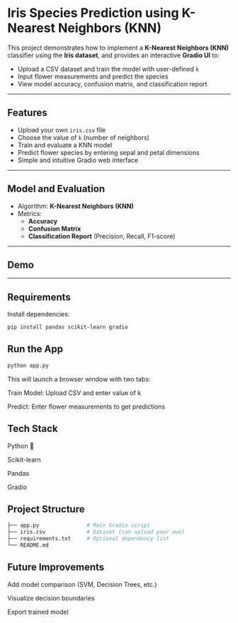 # Iris Species Prediction using K-Nearest Neighbors (KNN)

This project demonstrates how to implement a **K-Nearest Neighbors (KNN)** classifier using the **Iris dataset**, and provides an interactive **Gradio UI** to:
- Upload a CSV dataset and train the model with user-defined `k`
- Input flower measurements and predict the species
- View model accuracy, confusion matrix, and classification report

---

## Features

-  Upload your own `iris.csv` file
-  Choose the value of `k` (number of neighbors)
-  Train and evaluate a KNN model
-  Predict flower species by entering sepal and petal dimensions
-  Simple and intuitive Gradio web interface

---

## Model and Evaluation

- Algorithm: **K-Nearest Neighbors (KNN)**
- Metrics: 
  - **Accuracy**
  - **Confusion Matrix**
  - **Classification Report** (Precision, Recall, F1-score)

---

## Demo



---

##  Requirements

Install dependencies:

```bash
pip install pandas scikit-learn gradio
```
## Run the App
```bash
python app.py
```
This will launch a browser window with two tabs:

Train Model: Upload CSV and enter value of k

Predict: Enter flower measurements to get predictions

## Tech Stack
Python 🐍

Scikit-learn

Pandas

Gradio

## Project Structure
```bash
├── app.py               # Main Gradio script
├── iris.csv             # Dataset (can upload your own)
├── requirements.txt     # Optional dependency list
└── README.md
```          
## Future Improvements

Add model comparison (SVM, Decision Trees, etc.)

Visualize decision boundaries

Export trained model


